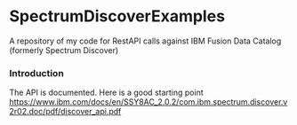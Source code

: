 # SpectrumDiscoverExamples
A repository of my code for RestAPI calls against IBM Fusion Data Catalog (formerly Spectrum Discover)

### Introduction
The API is documented. Here is a good starting point https://www.ibm.com/docs/en/SSY8AC_2.0.2/com.ibm.spectrum.discover.v2r02.doc/pdf/discover_api.pdf
